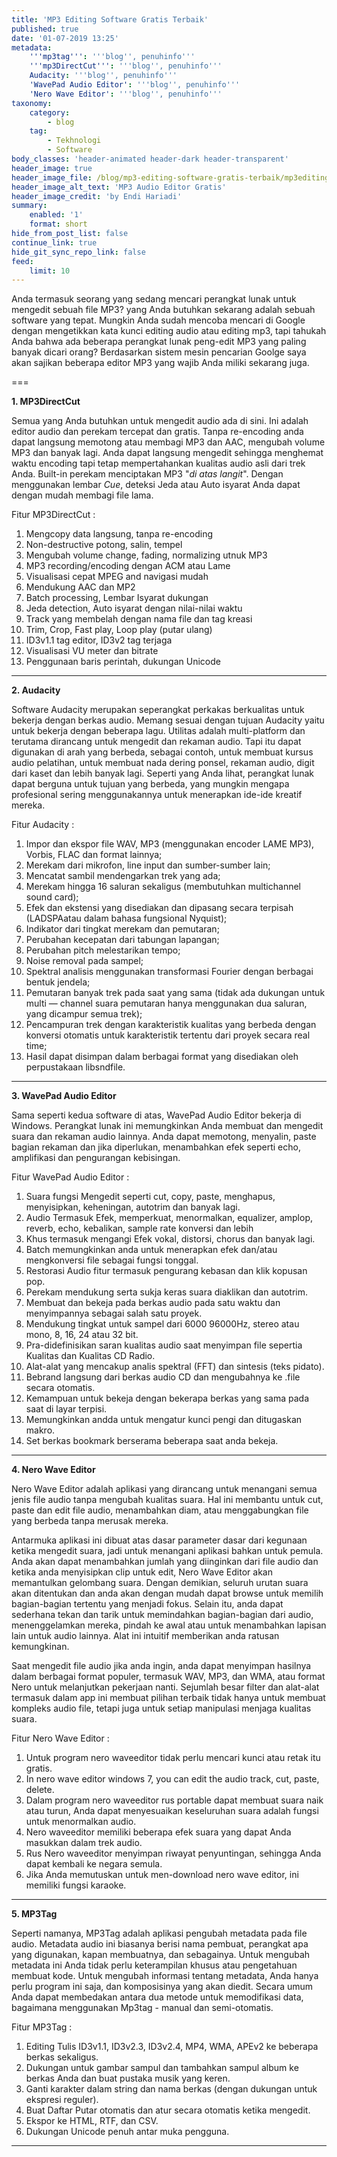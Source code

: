 ```yaml
---
title: 'MP3 Editing Software Gratis Terbaik'
published: true
date: '01-07-2019 13:25'
metadata:
    '''mp3tag''': '''blog'', penuhinfo'''
    '''mp3DirectCut''': '''blog'', penuhinfo'''
    Audacity: '''blog'', penuhinfo'''
    'WavePad Audio Editor': '''blog'', penuhinfo'''
    'Nero Wave Editor': '''blog'', penuhinfo'''
taxonomy:
    category:
        - blog
    tag:
        - Tekhnologi
        - Software
body_classes: 'header-animated header-dark header-transparent'
header_image: true
header_image_file: /blog/mp3-editing-software-gratis-terbaik/mp3editing.png
header_image_alt_text: 'MP3 Audio Editor Gratis'
header_image_credit: 'by Endi Hariadi'
summary:
    enabled: '1'
    format: short
hide_from_post_list: false
continue_link: true
hide_git_sync_repo_link: false
feed:
    limit: 10
---
```


Anda termasuk seorang yang sedang mencari perangkat lunak untuk mengedit sebuah file MP3? yang Anda butuhkan sekarang adalah sebuah software yang tepat. Mungkin Anda sudah mencoba mencari di Google dengan mengetikkan kata kunci editing audio atau editing mp3, tapi tahukah Anda bahwa ada beberapa perangkat lunak peng-edit MP3 yang paling banyak dicari orang? Berdasarkan sistem mesin pencarian Goolge saya akan sajikan beberapa editor MP3 yang wajib Anda miliki sekarang juga.

===

**1. MP3DirectCut**

Semua yang Anda butuhkan untuk mengedit audio ada di sini. Ini adalah editor audio dan perekam tercepat dan gratis. Tanpa re-encoding anda dapat langsung memotong atau membagi MP3 dan AAC, mengubah volume MP3 dan banyak lagi. Anda dapat langsung mengedit sehingga menghemat waktu encoding tapi tetap mempertahankan kualitas audio asli dari trek Anda. Built-in perekam menciptakan MP3 "_di atas langit_". Dengan menggunakan lembar _Cue_, deteksi Jeda atau Auto isyarat Anda dapat dengan mudah membagi file lama.

Fitur MP3DirectCut :

1. Mengcopy data langsung, tanpa re-encoding 
2. Non-destructive potong, salin, tempel 
3. Mengubah volume change, fading, normalizing utnuk MP3 
4. MP3 recording/encoding dengan ACM atau Lame 
5. Visualisasi cepat MPEG and navigasi mudah 
6. Mendukung AAC dan MP2 
7. Batch processing, Lembar Isyarat dukungan 
8. Jeda detection, Auto isyarat dengan nilai-nilai waktu 
9. Track yang membelah dengan nama file dan tag kreasi 
10. Trim, Crop, Fast play, Loop play (putar ulang) 
11. ID3v1.1 tag editor, ID3v2 tag terjaga
12. Visualisasi VU meter dan bitrate
13. Penggunaan baris perintah, dukungan Unicode 

---

**2. Audacity**

Software Audacity merupakan seperangkat perkakas berkualitas untuk bekerja dengan berkas audio. Memang sesuai dengan tujuan Audacity yaitu untuk bekerja dengan beberapa lagu. Utilitas adalah multi-platform dan terutama dirancang untuk mengedit dan rekaman audio. Tapi itu dapat digunakan di arah yang berbeda, sebagai contoh, untuk membuat kursus audio pelatihan, untuk membuat nada dering ponsel, rekaman audio, digit dari kaset dan lebih banyak lagi. Seperti yang Anda lihat, perangkat lunak dapat berguna untuk tujuan yang berbeda, yang mungkin mengapa profesional sering menggunakannya untuk menerapkan ide-ide kreatif mereka.

Fitur Audacity :

1. Impor dan ekspor file WAV, MP3 (menggunakan encoder LAME MP3), Vorbis, FLAC dan format lainnya;
2. Merekam dari mikrofon, line input dan sumber-sumber lain;
3. Mencatat sambil mendengarkan trek yang ada;
4. Merekam hingga 16 saluran sekaligus (membutuhkan multichannel sound card);
5. Efek dan ekstensi yang disediakan dan dipasang secara terpisah (LADSPAatau dalam bahasa fungsional Nyquist);
6. Indikator dari tingkat merekam dan pemutaran;
7. Perubahan kecepatan dari tabungan lapangan;
8. Perubahan pitch melestarikan tempo;
9. Noise removal pada sampel;
10. Spektral analisis menggunakan transformasi Fourier dengan berbagai bentuk jendela;
11. Pemutaran banyak trek pada saat yang sama (tidak ada dukungan untuk multi — channel suara pemutaran hanya menggunakan dua saluran, yang dicampur semua trek);
12. Pencampuran trek dengan karakteristik kualitas yang berbeda dengan konversi otomatis untuk karakteristik tertentu dari proyek secara real time;
13. Hasil dapat disimpan dalam berbagai format yang disediakan oleh perpustakaan libsndfile.

---

**3. WavePad Audio Editor**

Sama seperti kedua software di atas, WavePad Audio Editor bekerja di Windows. Perangkat lunak ini memungkinkan Anda membuat dan mengedit suara dan rekaman audio lainnya. Anda dapat memotong, menyalin, paste bagian rekaman dan jika diperlukan, menambahkan efek seperti echo, amplifikasi dan pengurangan kebisingan.

Fitur WavePad Audio Editor :

1. Suara fungsi Mengedit seperti cut, copy, paste, menghapus, menyisipkan, keheningan, autotrim dan banyak lagi. 
2. Audio Termasuk Efek, memperkuat, menormalkan, equalizer, amplop, reverb, echo, kebalikan, sample rate konversi dan lebih 
3. Khus termasuk mengangi Efek vokal, distorsi, chorus dan banyak lagi. 
4. Batch memungkinkan anda untuk menerapkan efek dan/atau mengkonversi file sebagai fungsi tonggal. 
5. Restorasi Audio fitur termasuk pengurang kebasan dan klik kopusan pop. 
6. Perekam mendukung serta sukja keras suara diaklikan dan autotrim. 
7. Membuat dan bekeja pada berkas audio pada satu waktu dan menyimpannya sebagai salah satu proyek. 
8. Mendukung tingkat untuk sampel dari 6000 96000Hz, stereo atau mono, 8, 16, 24 atau 32 bit. 
9. Pra-didefinisikan saran kualitas audio saat menyimpan file sepertia Kualitas dan Kualitas CD Radio. 
10. Alat-alat yang mencakup analis spektral (FFT) dan sintesis (teks pidato). 
11. Bebrand langsung dari berkas audio CD dan mengubahnya ke .file secara otomatis. 
12. Kemampuan untuk bekeja dengan bekerapa berkas yang sama pada saat di layar terpisi. 
13. Memungkinkan andda untuk mengatur kunci pengi dan ditugaskan makro. 
14. Set berkas bookmark berserama beberapa saat anda bekeja.

---

**4. Nero Wave Editor**

Nero Wave Editor adalah aplikasi yang dirancang untuk menangani semua jenis file audio tanpa mengubah kualitas suara. Hal ini membantu untuk cut, paste dan edit file audio, menambahkan diam, atau menggabungkan file yang berbeda tanpa merusak mereka.

Antarmuka aplikasi ini dibuat atas dasar parameter dasar dari kegunaan ketika mengedit suara, jadi untuk menangani aplikasi bahkan untuk pemula. Anda akan dapat menambahkan jumlah yang diinginkan dari file audio dan ketika anda menyisipkan clip untuk edit, Nero Wave Editor akan memantulkan gelombang suara. Dengan demikian, seluruh urutan suara akan ditentukan dan anda akan dengan mudah dapat browse untuk memilih bagian-bagian tertentu yang menjadi fokus. Selain itu, anda dapat sederhana tekan dan tarik untuk memindahkan bagian-bagian dari audio, menenggelamkan mereka, pindah ke awal atau untuk menambahkan lapisan lain untuk audio lainnya. Alat ini intuitif memberikan anda ratusan kemungkinan.

Saat mengedit file audio jika anda ingin, anda dapat menyimpan hasilnya dalam berbagai format populer, termasuk WAV, MP3, dan WMA, atau format Nero untuk melanjutkan pekerjaan nanti. Sejumlah besar filter dan alat-alat termasuk dalam app ini membuat pilihan terbaik tidak hanya untuk membuat kompleks audio file, tetapi juga untuk setiap manipulasi menjaga kualitas suara.

Fitur Nero Wave Editor :

1. Untuk program nero waveeditor tidak perlu mencari kunci atau retak itu gratis.
2. In nero wave editor windows 7, you can edit the audio track, cut, paste, delete.
3. Dalam program nero waveeditor rus portable dapat membuat suara naik atau turun, Anda dapat menyesuaikan keseluruhan suara adalah fungsi untuk menormalkan audio.
4. Nero waveeditor memiliki beberapa efek suara yang dapat Anda masukkan dalam trek audio.
5. Rus Nero waveeditor menyimpan riwayat penyuntingan, sehingga Anda dapat kembali ke negara semula.
6. Jika Anda memutuskan untuk men-download nero wave editor, ini memiliki fungsi karaoke.

---

**5. MP3Tag**

Seperti namanya, MP3Tag adalah aplikasi pengubah metadata pada file audio. Metadata audio ini biasanya berisi nama pembuat, perangkat apa yang digunakan, kapan membuatnya, dan sebagainya. Untuk mengubah metadata ini Anda tidak perlu keterampilan khusus atau pengetahuan membuat kode. Untuk mengubah informasi tentang metadata, Anda hanya perlu program ini saja, dan komposisinya yang akan diedit. Secara umum Anda dapat membedakan antara dua metode untuk memodifikasi data, bagaimana menggunakan Mp3tag - manual dan semi-otomatis.

Fitur MP3Tag :

1. Editing Tulis ID3v1.1, ID3v2.3, ID3v2.4, MP4, WMA, APEv2 ke beberapa berkas sekaligus.
2. Dukungan untuk gambar sampul dan tambahkan sampul album ke berkas Anda dan buat pustaka musik yang keren.
3. Ganti karakter dalam string dan nama berkas (dengan dukungan untuk ekspresi reguler).
4. Buat Daftar Putar otomatis dan atur secara otomatis ketika mengedit.
5. Ekspor ke HTML, RTF, dan CSV.
6. Dukungan Unicode penuh antar muka pengguna.

---
